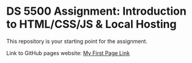 # DS 5500 Assignment: Introduction to HTML/CSS/JS & Local Hosting

This repository is your starting point for the assignment.

Link to GitHub pages website: [My First Page Link](https://chengpeng0720.github.io/)
